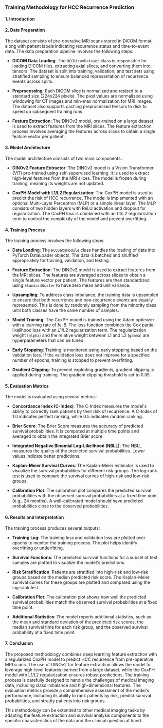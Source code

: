### Training Methodology for HCC Recurrence Prediction

#### 1. **Introduction**

#### 2. **Data Preparation**
The dataset consists of pre-operative MRI scans stored in DICOM format, along with patient labels indicating recurrence status and time-to-event data. The data preparation pipeline involves the following steps:

- **DICOM Data Loading**: The `HCCDicomDataset` class is responsible for loading DICOM files, extracting axial slices, and converting them into tensors. The dataset is split into training, validation, and test sets using stratified sampling to ensure balanced representation of recurrence events across splits.
  
- **Preprocessing**: Each DICOM slice is normalized and resized to a standard size (224x224 pixels). The pixel values are normalized using windowing for CT images and min-max normalization for MRI images. The dataset also supports caching preprocessed tensors to disk to speed up subsequent training runs.

- **Feature Extraction**: The DINOv2 model, pre-trained on a large dataset, is used to extract features from the MRI slices. The feature extraction process involves averaging the features across slices to obtain a single feature vector per patient.

#### 3. **Model Architecture**
The model architecture consists of two main components:

- **DINOv2 Feature Extractor**: The DINOv2 model is a Vision Transformer (ViT) pre-trained using self-supervised learning. It is used to extract high-level features from the MRI slices. The model is frozen during training, meaning its weights are not updated.

- **CoxPH Model with L1/L2 Regularization**: The CoxPH model is used to predict the risk of HCC recurrence. The model is implemented with an optional Multi-Layer Perceptron (MLP) or a simple linear layer. The MLP consists of two hidden layers with ReLU activation and dropout for regularization. The CoxPH loss is combined with an L1/L2 regularization term to control the complexity of the model and prevent overfitting.

#### 4. **Training Process**
The training process involves the following steps:

- **Data Loading**: The `HCCDataModule` class handles the loading of data into PyTorch DataLoader objects. The data is batched and shuffled appropriately for training, validation, and testing.

- **Feature Extraction**: The DINOv2 model is used to extract features from the MRI slices. The features are averaged across slices to obtain a single feature vector per patient. The features are then standardized using `StandardScaler` to have zero mean and unit variance.

- **Upsampling**: To address class imbalance, the training data is upsampled to ensure that both recurrence and non-recurrence events are equally represented. This is done by randomly sampling from the minority class until both classes have the same number of samples.

- **Model Training**: The CoxPH model is trained using the Adam optimizer with a learning rate of 1e-8. The loss function combines the Cox partial likelihood loss with an L1/L2 regularization term. The regularization weight (`alpha`) and the relative weight between L1 and L2 (`gamma`) are hyperparameters that can be tuned.

- **Early Stopping**: Training is monitored using early stopping based on the validation loss. If the validation loss does not improve for a specified number of epochs, training is stopped to prevent overfitting.

- **Gradient Clipping**: To prevent exploding gradients, gradient clipping is applied during training. The gradient clipping threshold is set to 0.05.

#### 5. **Evaluation Metrics**
The model is evaluated using several metrics:

- **Concordance Index (C-Index)**: The C-Index measures the model's ability to correctly rank patients by their risk of recurrence. A C-Index of 1.0 indicates perfect ranking, while 0.5 indicates random ranking.

- **Brier Score**: The Brier Score measures the accuracy of predicted survival probabilities. It is computed at multiple time points and averaged to obtain the integrated Brier score.

- **Integrated Negative Binomial Log-Likelihood (NBLL)**: The NBLL measures the quality of the predicted survival probabilities. Lower values indicate better predictions.

- **Kaplan-Meier Survival Curves**: The Kaplan-Meier estimator is used to visualize the survival probabilities for different risk groups. The log-rank test is used to compare the survival curves of high-risk and low-risk groups.

- **Calibration Plot**: The calibration plot compares the predicted survival probabilities with the observed survival probabilities at a fixed time point (e.g., 24 months). A well-calibrated model should have predicted probabilities close to the observed probabilities.

#### 6. **Results and Interpretation**
The training process produces several outputs:

- **Training Log**: The training loss and validation loss are plotted over epochs to monitor the training process. The plot helps identify overfitting or underfitting.

- **Survival Functions**: The predicted survival functions for a subset of test samples are plotted to visualize the model's predictions.

- **Risk Stratification**: Patients are stratified into high-risk and low-risk groups based on the median predicted risk score. The Kaplan-Meier survival curves for these groups are plotted and compared using the log-rank test.

- **Calibration Plot**: The calibration plot shows how well the predicted survival probabilities match the observed survival probabilities at a fixed time point.

- **Additional Statistics**: The model reports additional statistics, such as the mean and standard deviation of the predicted risk scores, the median survival time for each risk group, and the observed survival probability at a fixed time point.

#### 7. **Conclusion**
The proposed methodology combines deep learning feature extraction with a regularized CoxPH model to predict HCC recurrence from pre-operative MRI scans. The use of DINOv2 for feature extraction allows the model to leverage high-level features learned from a large dataset, while the CoxPH model with L1/L2 regularization ensures robust predictions. The training process is carefully designed to handle the challenges of medical imaging data, including class imbalance and high-dimensional features. The evaluation metrics provide a comprehensive assessment of the model's performance, including its ability to rank patients by risk, predict survival probabilities, and stratify patients into risk groups.

This methodology can be extended to other medical imaging tasks by adapting the feature extraction and survival analysis components to the specific characteristics of the data and the clinical question at hand.